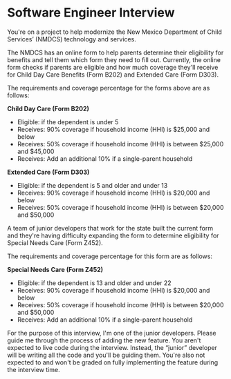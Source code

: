 
# Software Engineer Interview

You're on a project to help modernize the New Mexico Department of Child Services’ (NMDCS) technology and services.

The NMDCS has an online form to help parents determine their eligibility for benefits and tell them which form they need to fill out. Currently, the online form checks if parents are eligible and how much coverage they'll receive for Child Day Care Benefits (Form B202) and Extended Care (Form D303).

The requirements and coverage percentage for the forms above are as follows:

**Child Day Care (Form B202)**
* Eligible: if the dependent is under 5
* Receives: 90% coverage if household income (HHI) is $25,000 and below
* Receives: 50% coverage if household income (HHI) is between $25,000 and $45,000
* Receives: Add an additional 10% if a single-parent household

**Extended Care (Form D303)**
* Eligible: if the dependent is 5 and older and under 13
* Receives: 90% coverage if household income (HHI) is $20,000 and below
* Receives: 50% coverage if household income (HHI) is between $20,000 and $50,000

A team of junior developers that work for the state built the current form and they're having difficulty expanding the form to determine eligibility for Special Needs Care (Form Z452).

The requirements and coverage percentage for this form are as follows:

**Special Needs Care (Form Z452)**
* Eligible: if the dependent is 13 and older and under 22
* Receives: 90% coverage if household income (HHI) is $20,000 and below
* Receives: 50% coverage if household income (HHI) is between $20,000 and  $50,000
* Receives: Add an additional 10% if a single-parent household

For the purpose of this interview, I'm one of the junior developers. Please guide me through the process of adding the new feature. You aren't expected to live code during the interview. Instead, the “junior” developer will be writing all the code and you'll be guiding them. You're also not expected to and won't be graded on fully implementing the feature during the interview time.
